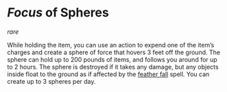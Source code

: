 # *Focus* of Spheres
*rare*

While holding the item, you can use an action to expend one of the item’s charges and create a sphere of force that hovers 3 feet off the ground. The sphere can hold up to 200 pounds of items, and follows you around for up to 2 hours. The sphere is destroyed if it takes any damage, but any objects inside float to the ground as if affected by the [feather fall](/Magic/Spells/feather-fall.md) spell. You can create up to 3 spheres per day.
